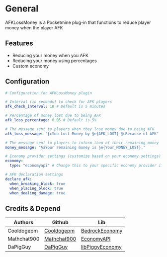 # General
AFKLossMoney is a Pocketmine plug-in that functions to reduce player money when the player AFK

## Features
- Reducing your money when you AFK
- Reducing your money using percentages
- Custom economy
  
## Configuration
```yaml
# Configuration for AFKLossMoney plugin

# Interval (in seconds) to check for AFK players
afk_check_interval: 10 # Default is 5 minutes

# Percentage of money lost due to being AFK
afk_loss_percentage: 0.05 # Default is 5%

# The message sent to players when they lose money due to being AFK
afk_loss_message: "§cYou Lost Money by §e{AFK_LOST} §cBecause of AFK"

# The message sent to players to inform them of their remaining money
money_message: "§aYour remaining money is §e{Your_MONEY_LOST}."

# Economy provider settings (customize based on your economy settings)
economy:
  type: "economyapi" # Change this to your specific economy provider if needed (bedrockeconomy/economyapi)

# AFK declaration settings
declare_afk:
  when_breaking_block: true
  when_placing_block: true
  when_dealing_damage: true
```

## Credits & Depend
| Authors | Github | Lib |
|---------|--------|-----|
| Cooldogepm | [Cooldogepm](https://github.com/cooldogepm) | [BedrockEconomy](https://github.com/cooldogepm/BedrockEconomy) |
| Mathchat900 | [Mathchat900](https://github.com/mathchat900) | [EconomyAPI](https://github.com/mathchat900/EconomyAPI-PM5) |
| DaPigGuy | [DaPigGuy](https://github.com/DaPigGuy) | [libPiggyEconomy](https://github.com/DaPigGuy/libPiggyEconomy) |
